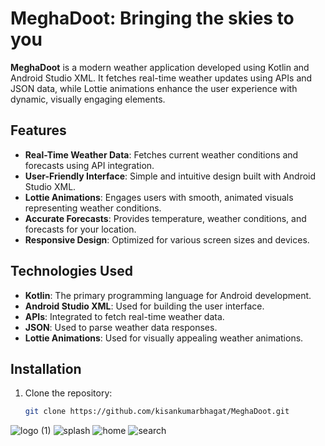 # MeghaDoot: Bringing the skies to you

**MeghaDoot** is a modern weather application developed using Kotlin and Android Studio XML. It fetches real-time weather updates using APIs and JSON data, while Lottie animations enhance the user experience with dynamic, visually engaging elements.

## Features 

- **Real-Time Weather Data**: Fetches current weather conditions and forecasts using API integration.
- **User-Friendly Interface**: Simple and intuitive design built with Android Studio XML.
- **Lottie Animations**: Engages users with smooth, animated visuals representing weather conditions.
- **Accurate Forecasts**: Provides temperature, weather conditions, and forecasts for your location.
- **Responsive Design**: Optimized for various screen sizes and devices.

## Technologies Used

- **Kotlin**: The primary programming language for Android development.
- **Android Studio XML**: Used for building the user interface.
- **APIs**: Integrated to fetch real-time weather data.
- **JSON**: Used to parse weather data responses.
- **Lottie Animations**: Used for visually appealing weather animations.

## Installation

1. Clone the repository:
   ```bash
   git clone https://github.com/kisankumarbhagat/MeghaDoot.git

![logo (1)](https://github.com/user-attachments/assets/ad87ae27-253a-4712-94e6-f3643f60f464)    ![splash](https://github.com/user-attachments/assets/bda84270-1442-438d-8e6f-96e972b9483a)    ![home](https://github.com/user-attachments/assets/f01fa84f-5f6f-454c-bd6c-c4395e1916cf)    ![search](https://github.com/user-attachments/assets/5453e8b8-edff-4f51-a0f6-f7c48bd4906b)
